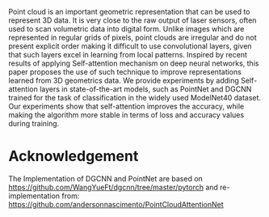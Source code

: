 Point cloud is an important geometric representation that can be used to represent 3D data. It is very close to the raw output of laser sensors, often used to scan volumetric data into digital form. Unlike images which are represented in regular grids of pixels, point clouds are irregular and do not present explicit order making it difficult to use convolutional layers, given that such layers excel in learning from local patterns. Inspired by recent results of applying Self-attention mechanism on deep neural networks, this paper proposes the use of such technique to improve representations learned from 3D geometrics data. We provide experiments by adding Self-attention layers in state-of-the-art models, such as PointNet and DGCNN trained for the task of classification in the widely used ModelNet40 dataset. Our experiments show that self-attention improves the accuracy, while making the algorithm more stable in terms of loss and accuracy values during training.


# Acknowledgement

The Implementation of DGCNN and PointNet are based on https://github.com/WangYueFt/dgcnn/tree/master/pytorch
and re-implementation from: https://github.com/andersonnascimento/PointCloudAttentionNet
